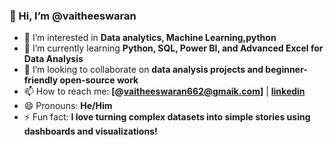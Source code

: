 ### 👋 Hi, I’m @vaitheeswaran

- 👀 I’m interested in **Data analytics, Machine Learning,python**
- 🌱 I’m currently learning **Python, SQL, Power BI, and Advanced Excel for Data Analysis**
- 💞️  I’m looking to collaborate on **data analysis projects and beginner-friendly open-source work**
- 📫 How to reach me: **[@vaitheeswaran662@gmaik.com]** | **[linkedin](www.linkedin.com/in/vaitheeswaran-m-4b8269341)**
- 😄 Pronouns: **He/Him**
- ⚡ Fun fact: **I love turning complex datasets into simple stories using dashboards and visualizations!**

<!---
vaitheeswaran-128/vaitheeswaran-128 is a ✨ special ✨ repository because its `README.md` (this file) appears on your GitHub profile.
You can click the Preview link to take a look at your changes.
--->
